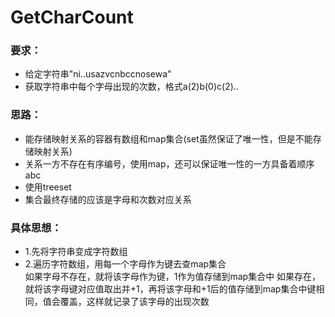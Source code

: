 # GetCharCount
### 要求：
 * 给定字符串"ni..usazvcnbccnosewa"
 * 获取字符串中每个字母出现的次数，格式a(2)b(0)c(2)..<br/>
 ### 思路：

 * 能存储映射关系的容器有数组和map集合(set虽然保证了唯一性，但是不能存储映射关系)
 * 关系一方不存在有序编号，使用map，还可以保证唯一性的一方具备着顺序abc
 * 使用treeset
 * 集合最终存储的应该是字母和次数对应关系
### 具体思想：
 * 1.先将字符串变成字符数组
 * 2.遍历字符数组，用每一个字母作为键去查map集合<br/>
  	如果字母不存在，就将该字母作为键，1作为值存储到map集合中
   	如果存在，就将该字母键对应值取出并+1，再将该字母和+1后的值存储到map集合中键相同，值会覆盖，这样就记录了该字母的出现次数


